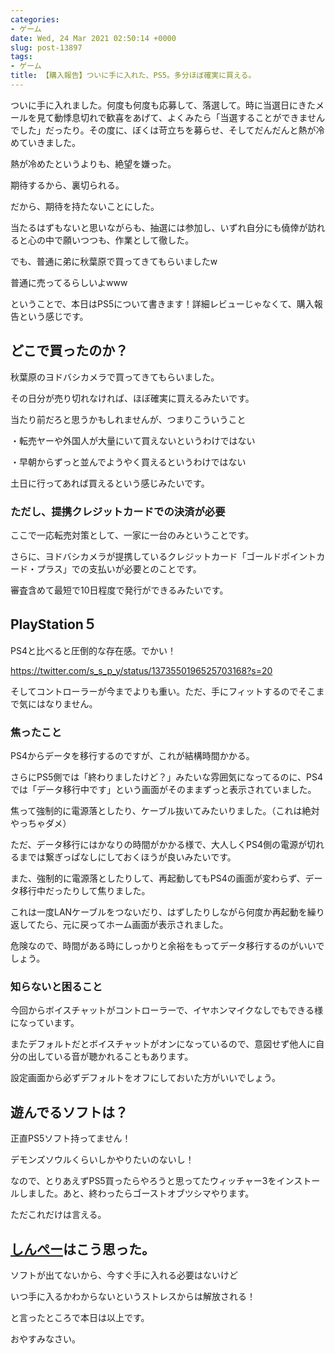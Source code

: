 ```yaml
---
categories:
- ゲーム
date: Wed, 24 Mar 2021 02:50:14 +0000
slug: post-13897
tags:
- ゲーム
title: 【購入報告】ついに手に入れた、PS5。多分ほぼ確実に買える。
---
```


ついに手に入れました。何度も何度も応募して、落選して。時に当選日にきたメールを見て動悸息切れで歓喜をあげて、よくみたら「当選することができませんでした」だったり。その度に、ぼくは苛立ちを募らせ、そしてだんだんと熱が冷めていきました。

熱が冷めたというよりも、絶望を嫌った。

期待するから、裏切られる。

だから、期待を持たないことにした。

当たるはずもないと思いながらも、抽選には参加し、いずれ自分にも僥倖が訪れると心の中で願いつつも、作業として徹した。

でも、普通に弟に秋葉原で買ってきてもらいましたw

普通に売ってるらしいよwww

ということで、本日はPS5について書きます！詳細レビューじゃなくて、購入報告という感じです。

<h2>どこで買ったのか？</h2>

秋葉原のヨドバシカメラで買ってきてもらいました。

その日分が売り切れなければ、ほぼ確実に買えるみたいです。

当たり前だろと思うかもしれませんが、つまりこういうこと

・転売ヤーや外国人が大量にいて買えないというわけではない

・早朝からずっと並んでようやく買えるというわけではない

土日に行ってあれば買えるという感じみたいです。

<h3>ただし、提携クレジットカードでの決済が必要</h3>

ここで一応転売対策として、一家に一台のみということです。

さらに、<span class="hutoaka">ヨドバシカメラが提携しているクレジットカード「ゴールドポイントカード・プラス」での支払いが必要</span>とのことです。

審査含めて最短で10日程度で発行ができるみたいです。

<h2>PlayStation５</h2>

PS4と比べると圧倒的な存在感。でかい！

https://twitter.com/s_s_p_y/status/1373550196525703168?s=20

そしてコントローラーが今までよりも重い。ただ、手にフィットするのでそこまで気にはなりません。

<h3>焦ったこと</h3>

PS4からデータを移行するのですが、これが結構時間かかる。

さらにPS5側では「終わりましたけど？」みたいな雰囲気になってるのに、PS4では「データ移行中です」という画面がそのままずっと表示されていました。

焦って強制的に電源落としたり、ケーブル抜いてみたいりました。（これは絶対やっちゃダメ）

ただ、データ移行にはかなりの時間がかかる様で、大人しくPS4側の電源が切れるまでは繋ぎっぱなしにしておくほうが良いみたいです。

また、強制的に電源落としたりして、再起動してもPS4の画面が変わらず、データ移行中だったりして焦りました。

これは一度LANケーブルをつないだり、はずしたりしながら何度か再起動を繰り返してたら、元に戻ってホーム画面が表示されました。

危険なので、時間がある時にしっかりと余裕をもってデータ移行するのがいいでしょう。

<h3>知らないと困ること</h3>

今回からボイスチャットがコントローラーで、イヤホンマイクなしでもできる様になっています。

またデフォルトだとボイスチャットがオンになっているので、意図せず他人に自分の出している音が聴かれることもあります。

設定画面から必ずデフォルトをオフにしておいた方がいいでしょう。

<h2>遊んでるソフトは？</h2>

正直PS5ソフト持ってません！

デモンズソウルくらいしかやりたいのないし！

なので、とりあえずPS5買ったらやろうと思ってたウィッチャー3をインストールしました。あと、終わったらゴーストオブツシマやります。

ただこれだけは言える。

<h2><a href="https://twitter.com/s_s_p_y">しんぺー</a>はこう思った。</h2>

ソフトが出てないから、今すぐ手に入れる必要はないけど

いつ手に入るかわからないというストレスからは解放される！

と言ったところで本日は以上です。

おやすみなさい。
